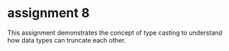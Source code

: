 # assignment 8

This assignment demonstrates the concept of type casting to understand how data types can truncate each other.
